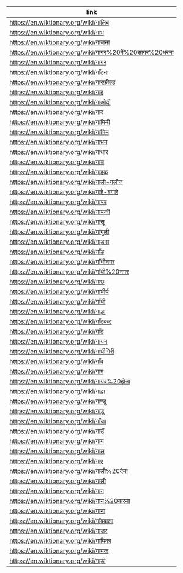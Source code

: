 |link|
|----|
|https://en.wiktionary.org/wiki/गालिब|
|https://en.wiktionary.org/wiki/गाभ|
|https://en.wiktionary.org/wiki/गाजना|
|https://en.wiktionary.org/wiki/गागर%20में%20सागर%20भरना|
|https://en.wiktionary.org/wiki/गागर|
|https://en.wiktionary.org/wiki/गाँठना|
|https://en.wiktionary.org/wiki/गारफ़ील्ड|
|https://en.wiktionary.org/wiki/गाह|
|https://en.wiktionary.org/wiki/गाओदी|
|https://en.wiktionary.org/wiki/गाद|
|https://en.wiktionary.org/wiki/गामिनी|
|https://en.wiktionary.org/wiki/गाभिन|
|https://en.wiktionary.org/wiki/गाभन|
|https://en.wiktionary.org/wiki/गांधार|
|https://en.wiktionary.org/wiki/गात्र|
|https://en.wiktionary.org/wiki/गाहक|
|https://en.wiktionary.org/wiki/गाली-गलौज|
|https://en.wiktionary.org/wiki/गाहे-बगाहे|
|https://en.wiktionary.org/wiki/गायब|
|https://en.wiktionary.org/wiki/गायकी|
|https://en.wiktionary.org/wiki/गांसू|
|https://en.wiktionary.org/wiki/गांगुली|
|https://en.wiktionary.org/wiki/गाड़ना|
|https://en.wiktionary.org/wiki/गाँड़|
|https://en.wiktionary.org/wiki/गाँधीनगर|
|https://en.wiktionary.org/wiki/गाँधी%20नगर|
|https://en.wiktionary.org/wiki/गाछ|
|https://en.wiktionary.org/wiki/गांभीर्य|
|https://en.wiktionary.org/wiki/गाँधी|
|https://en.wiktionary.org/wiki/गाड़ा|
|https://en.wiktionary.org/wiki/गाँठकट|
|https://en.wiktionary.org/wiki/गाँठ|
|https://en.wiktionary.org/wiki/गायन|
|https://en.wiktionary.org/wiki/गांधीगिरी|
|https://en.wiktionary.org/wiki/गाँव|
|https://en.wiktionary.org/wiki/गाम|
|https://en.wiktionary.org/wiki/गायब%20होना|
|https://en.wiktionary.org/wiki/गाढ़ा|
|https://en.wiktionary.org/wiki/गाण्डू|
|https://en.wiktionary.org/wiki/गांडू|
|https://en.wiktionary.org/wiki/गाँजा|
|https://en.wiktionary.org/wiki/गाउँ|
|https://en.wiktionary.org/wiki/गाय|
|https://en.wiktionary.org/wiki/गाल|
|https://en.wiktionary.org/wiki/गाए|
|https://en.wiktionary.org/wiki/गाली%20देना|
|https://en.wiktionary.org/wiki/गाली|
|https://en.wiktionary.org/wiki/गान|
|https://en.wiktionary.org/wiki/गान%20करना|
|https://en.wiktionary.org/wiki/गाना|
|https://en.wiktionary.org/wiki/गाँववाला|
|https://en.wiktionary.org/wiki/गाजर|
|https://en.wiktionary.org/wiki/गायिका|
|https://en.wiktionary.org/wiki/गायक|
|https://en.wiktionary.org/wiki/गाड़ी|
